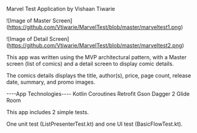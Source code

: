 Marvel Test Application by Vishaan Tiwarie

![Image of Master Screen]
(https://github.com/Vtiwarie/MarvelTest/blob/master/marveltest1.png)

![Image of Detail Screen]
(https://github.com/Vtiwarie/MarvelTest/blob/master/marveltest2.png)

This app was written using the MVP architectural pattern, with
a Master screen (list of comics) and a detail screen to display
comic details.

The comics details displays the title, author(s), price, page count,
release date, summary, and promo images.

----App Technologies----
Kotlin
Coroutines
Retrofit
Gson
Dagger 2
Glide
Room

This app includes 2 simple tests.

One unit test (ListPresenterTest.kt) and one UI test (BasicFlowTest.kt).